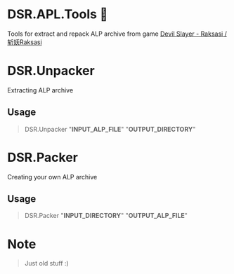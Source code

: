# DSR.APL.Tools :see_no_evil:
Tools for extract and repack ALP archive from game [Devil Slayer - Raksasi / 斩妖Raksasi](https://store.steampowered.com/app/1016600/)

# DSR.Unpacker
Extracting ALP archive

## Usage
> DSR.Unpacker "**INPUT_ALP_FILE**" "**OUTPUT_DIRECTORY**"

# DSR.Packer
Creating your own ALP archive

## Usage
> DSR.Packer "**INPUT_DIRECTORY**" "**OUTPUT_ALP_FILE**"

# Note
> Just old stuff :)